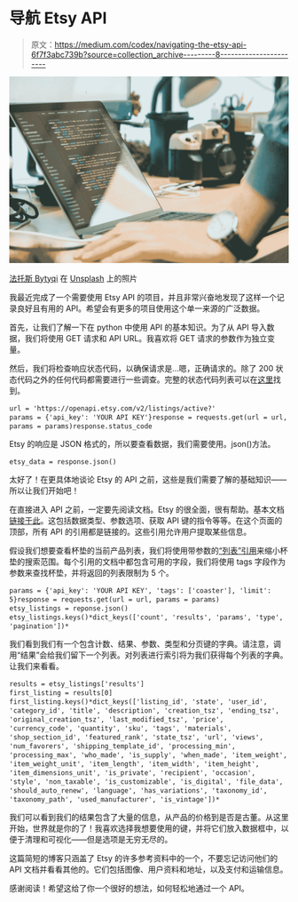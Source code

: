 # 导航 Etsy API

> 原文：<https://medium.com/codex/navigating-the-etsy-api-6f7f3abc739b?source=collection_archive---------8----------------------->

![](img/11921b12272c83e4f3ace8b07e955d03.png)

[法托斯 Bytyqi](https://unsplash.com/@fatosi?utm_source=medium&utm_medium=referral) 在 [Unsplash](https://unsplash.com?utm_source=medium&utm_medium=referral) 上的照片

我最近完成了一个需要使用 Etsy API 的项目，并且非常兴奋地发现了这样一个记录良好且有用的 API。希望会有更多的项目使用这个单一来源的广泛数据。

首先，让我们了解一下在 python 中使用 API 的基本知识。为了从 API 导入数据，我们将使用 GET 请求和 API URL。我喜欢将 GET 请求的参数作为独立变量。

然后，我们将检查响应状态代码，以确保请求是…嗯，正确请求的。除了 200 状态代码之外的任何代码都需要进行一些调查。完整的状态代码列表可以在[这里](https://en.wikipedia.org/wiki/List_of_HTTP_status_codes)找到。

```
url = 'https://openapi.etsy.com/v2/listings/active?'
params = {'api_key': 'YOUR API KEY'}response = requests.get(url = url, params = params)response.status_code
```

Etsy 的响应是 JSON 格式的，所以要查看数据，我们需要使用。json()方法。

```
etsy_data = response.json()
```

太好了！在更具体地谈论 Etsy 的 API 之前，这些是我们需要了解的基础知识——所以让我们开始吧！

在直接进入 API 之前，一定要先阅读文档。Etsy 的很全面，很有帮助。基本文档[链接于此](https://www.etsy.com/developers/documentation/getting_started/api_basics)。这包括数据类型、参数选项、获取 API 键的指令等等。在这个页面的顶部，所有 API 的引用都是链接的。这些引用允许用户提取某些信息。

假设我们想要查看杯垫的当前产品列表，我们将使用带参数的[“列表”引用](https://www.etsy.com/developers/documentation/reference/listing)来缩小杯垫的搜索范围。每个引用的文档中都包含可用的字段，我们将使用 tags 字段作为参数来查找杯垫，并将返回的列表限制为 5 个。

```
params = {'api_key': 'YOUR API KEY', 'tags': ['coaster'], 'limit': 5}response = requests.get(url = url, params = params)
etsy_listings = reponse.json()
etsy_listings.keys()*dict_keys(['count', 'results', 'params', 'type', 'pagination'])*
```

我们看到我们有一个包含计数、结果、参数、类型和分页键的字典。请注意，调用“结果”会给我们留下一个列表。对列表进行索引将为我们获得每个列表的字典。让我们来看看。

```
results = etsy_listings['results']
first_listing = results[0]
first_listing.keys()*dict_keys(['listing_id', 'state', 'user_id', 'category_id', 'title', 'description', 'creation_tsz', 'ending_tsz', 'original_creation_tsz', 'last_modified_tsz', 'price', 'currency_code', 'quantity', 'sku', 'tags', 'materials', 'shop_section_id', 'featured_rank', 'state_tsz', 'url', 'views', 'num_favorers', 'shipping_template_id', 'processing_min', 'processing_max', 'who_made', 'is_supply', 'when_made', 'item_weight', 'item_weight_unit', 'item_length', 'item_width', 'item_height', 'item_dimensions_unit', 'is_private', 'recipient', 'occasion', 'style', 'non_taxable', 'is_customizable', 'is_digital', 'file_data', 'should_auto_renew', 'language', 'has_variations', 'taxonomy_id', 'taxonomy_path', 'used_manufacturer', 'is_vintage'])*
```

我们可以看到我们的结果包含了大量的信息，从产品的价格到是否是古董。从这里开始，世界就是你的了！我喜欢选择我想要使用的键，并将它们放入数据框中，以便于清理和可视化——但是选项是无穷无尽的。

这篇简短的博客只涵盖了 Etsy 的许多参考资料中的一个，不要忘记访问他们的 API 文档并看看其他的。它们包括图像、用户资料和地址，以及支付和运输信息。

感谢阅读！希望这给了你一个很好的想法，如何轻松地通过一个 API。